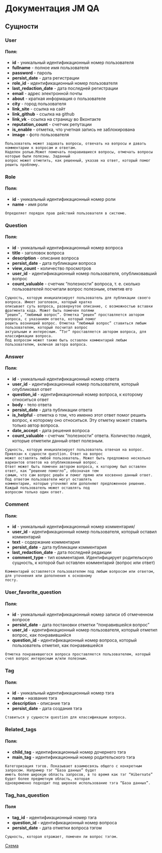 # Документация JM QA
## Сущности
### User
#### Поля:
- **id** - уникальный идентификационный номер пользователя
- **fullname** - полное имя пользователя
- **password** - пароль
- **persist_date** - дата регистрации
- **role_id** - идентификационный номер пользователя
- **last_redaction_date** - дата последней регистрации
- **email** - адрес электронной почты
- **about** - краткая информация о пользователе
- **city** - город пользователя
- **link_site** - ссылка на сайт
- **link_github** - ссылка на github
- **link_vk** - ссылка на страницу во Вконтакте
- **reputation_count** - счетчик репутации
- **is_enable** - отметка, что учетная запись не заблокирована
- **image** - фото пользователя
```
Пользователь может задавать вопросы, отвечать на вопросы и давать комментарии к вопросам и ответам.
Наделен ролью.Может помечать понравившиеся вопросы, отмечать вопросы которые были полезны. Заданный
вопрос может отметить, как решенный, указав на ответ, который помог решить проблему.
```
### Role
#### Поля:
- **id** - уникальный идентификационный номер роли
- **name** - имя роли
```
Определяет порядок прав действий пользователя в системе.
```
### Question
#### Поля:
- **id** - уникальный идентификационный номер вопроса
- **title** - заголовок вопроса
- **description** - описание вопроса
- **persist_date** - дата публикации вопроса
- **view_count** - количество просмотров
- **user_id** - идентификационный номер пользователя, опубликовавший вопрос
- **count_valuable** - счетчик “полезности” вопроса, т. е. сколько пользователей посчитали вопрос полезным,
отметив его
```
Сущность, которую инициализирует пользователь для публикации своего вопроса. Имеет заголовок, который кратко 
описывает суть вопроса, развернутое описание, с возможностью вставки фрагмента кода. Может быть помечен полями
“решен”, “любимый вопрос”. Отметка “решен” проставляется автором вопроса, с указанием ответа, который помог
решить возникший вопрос. Отметка “любимый вопрос” ставиться любым пользователем, который посчитал вопрос
актуальным и интересным. ”Тэг” проставляется автором вопроса, для классификации вопроса.
Под вопросом может также быть оставлен комментарий любым пользователем, включая автора вопроса.
```
### Answer
#### Поля:
- **id** - уникальный идентификационный номер ответа
- **user_id** - идентификационный номер пользователя, который опубликовал ответ
- **question_id** - идентификационный номер вопроса, к которому относиться ответ
- **body** - тело ответа
- **persist_date** - дата публикации ответа
- **is_helpful** - отметка о том, что именно этот ответ помог решить вопрос, к которому оно относиться. Эту
отметку может ставить только автор вопроса.
- **date_accept** - дата решения вопроса
- **count_valuable** - счетчик “полезности” ответа. Количество людей, которые отметили данный ответ полезным.
```
Сущность, которую инициализирует пользователь отвечая на вопрос. Привязан к сущности question. Ответ на вопрос
может оставлять любой пользователь. Может быть предложено несколько вариантов ответов на опубликованный вопрос.
Ответ может быть помечен автором вопроса, к которому был оставлен ответ, как “решение помогло”, обозначая тем
самым, что сам вопрос решён и помог прямо или косвенно данный ответ. Под ответом пользователи могут оставлять
комментарии, которые уточняют или дополняют предложенное решение. Каждый пользователь может оставлять под
вопросом только один ответ.
```
### Comment
#### Поля:
- **id** - уникальный идентификационный номер комментария/
- **user_id** - идентификационный номер пользователя, который оставил комментарий
- **text** - содержание комментария
- **persist_date** - дата публикации комментария
- **last_redaction_date** - дата последней редакции
- **comment_type** - тип комментария. Идентифицирует родительскую сущность, к которой был оставлен комментарий
(вопрос или ответ)
```
Комментарий оставляется пользователем под любым вопросом или ответом, для уточнения или дополнения к основному
посту.
```
### User_favorite_question
#### Поля:
- **id** - уникальный идентификационный номер записи об отмеченном вопросе
- **persist_date** - дата постановки отметки “понравившейся вопрос”
- **user_id** - идентификационный номер пользователя, который отметил вопрос, как понравившийся
- **question_id** - идентификационный номер вопроса, который пользователь отметил, как понравившейся
```
Отметка понравившегося вопроса проставляется пользователем, который счел вопрос интересным и/или полезным.
```
### Tag
#### Поля:
- **id** - уникальный идентификационный номер тэга
- **name** - название тэга
- **description** - описание тэга
- **persist_date** - дата создания тэга
```
Ставиться у сущности question для классификации вопроса.
```
### Related_tags
#### Поля:
- **child_tag** - идентификационный номер дочернего тэга
- **main_tag** - идентификационный номер родительского тэга
```
Категоризация тэгов. Показывает взаимосвязь общего с конкретным запросом. Например тэг “База данных” будет
иметь более широкую область запросов, в то время как тэг “Hibernate” будет более предметную область, которая
одновременно подходит под широкое использование тэга “База данных”.
```
### Tag_has_question
#### Поля
- **tag_id** - идентификационный номер тэга
- **question_id** - идентификационный номер вопроса
- **persist_date** - дата отметки вопроса тэгом
```                                                  
Сущность, которая отражает, помечен ли вопрос тэгом.
```
[Схема](https://dbdiagram.io/d/5ea77c8839d18f5553fe515d)
